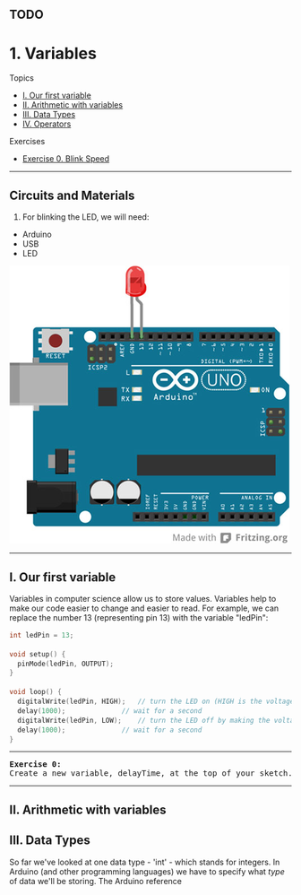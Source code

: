 ## TODO

# 1. Variables

Topics
* [I. Our first variable](#i-what-is-Arduino)
* [II. Arithmetic with variables](#ii-arithmetic-with-variables)
* [III. Data Types](#iii-data-types)
* [IV. Operators](#iv-operators)

Exercises
* [Exercise 0. Blink Speed](#ex0)

---

## Circuits and Materials

1. For blinking the LED, we will need:
  * Arduino
  * USB
  * LED

  ![alt text](../images/ledpin13.jpg)

---

## I. Our first variable
Variables in computer science allow us to store values. Variables help to make our code easier to change and easier to read. For example, we can replace the number 13 (representing pin 13) with the variable "ledPin":

```c++
int ledPin = 13;

void setup() {
  pinMode(ledPin, OUTPUT);
}

void loop() {
  digitalWrite(ledPin, HIGH);   // turn the LED on (HIGH is the voltage level)
  delay(1000);              // wait for a second
  digitalWrite(ledPin, LOW);    // turn the LED off by making the voltage LOW
  delay(1000);              // wait for a second
}
```
---

<a name="ex0"></a>
<pre>
<b>Exercise 0:</b>
Create a new variable, delayTime, at the top of your sketch.
</pre>

---

## II. Arithmetic with variables


## III. Data Types
So far we've looked at one data type - 'int' - which stands for integers. In Arduino (and other programming languages) we have to specify what *type* of data we'll be storing. The Arduino reference
